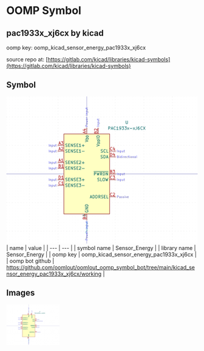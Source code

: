 # OOMP Symbol  
## pac1933x_xj6cx  by kicad  
  
oomp key: oomp_kicad_sensor_energy_pac1933x_xj6cx  
  
source repo at: [https://gitlab.com/kicad/libraries/kicad-symbols](https://gitlab.com/kicad/libraries/kicad-symbols)  
## Symbol  
  
[![working.png](working_600.png)](working.png)  
| name | value | 
| --- | --- | 
| symbol name | Sensor_Energy | 
| library name | Sensor_Energy | 
| oomp key | oomp_kicad_sensor_energy_pac1933x_xj6cx | 
| oomp bot github | https://github.com/oomlout/oomlout_oomp_symbol_bot/tree/main/kicad_sensor_energy_pac1933x_xj6cx/working | 
## Images  
  
[![working.png](working_140.png)](working.png)  
